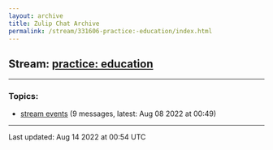 ```yaml
---
layout: archive
title: Zulip Chat Archive
permalink: /stream/331606-practice:-education/index.html
---
```


## Stream: [practice: education](https://mattecapu.github.io/ct-zulip-archive/stream/331606-practice:-education/index.html)
---

### Topics:

* [stream events](topic/topic_stream.20events.html) (9 messages, latest: Aug 08 2022 at 00:49)

<hr><p>Last updated: Aug 14 2022 at 00:54 UTC</p>